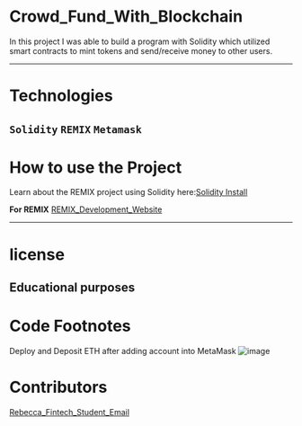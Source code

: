 # Crowd_Fund_With_Blockchain
In this project I was able to build a program with Solidity which utilized smart contracts to mint tokens and send/receive money to other users.


---
# Technologies
`Solidity`
`REMIX`
`Metamask`
---

# How to use the Project
Learn about the REMIX project using Solidity here:[Solidity Install](https://remix-project.org/)

**For REMIX**
[REMIX_Development_Website](https://remix.ethereum.org/) 



---
# license
**Educational purposes**
---

# Code Footnotes

Deploy and Deposit ETH after adding account into MetaMask
![image](https://user-images.githubusercontent.com/96098671/171988063-d6d64590-1898-480a-8ab6-ec2be3935112.png)



# Contributors
[Rebecca_Fintech_Student_Email](beccabeastly@gmail.com)
